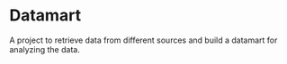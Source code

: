 # Datamart

A project to retrieve data from different sources and build a datamart for analyzing the data. 
